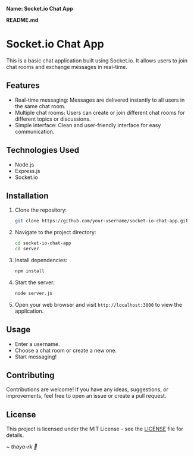 **Name: Socket.io Chat App**

**README.md**

# Socket.io Chat App

This is a basic chat application built using Socket.io. It allows users to join chat rooms and exchange messages in real-time.

## Features

- Real-time messaging: Messages are delivered instantly to all users in the same chat room.
- Multiple chat rooms: Users can create or join different chat rooms for different topics or discussions.
- Simple interface: Clean and user-friendly interface for easy communication.

## Technologies Used

- Node.js
- Express.js
- Socket.io

## Installation

1. Clone the repository:

    ```bash
    git clone https://github.com/your-username/socket-io-chat-app.git
    ```

2. Navigate to the project directory:

    ```bash
    cd socket-io-chat-app
    cd server
    ```

3. Install dependencies:

    ```bash
    npm install
    ```

4. Start the server:

    ```bash
    node server.js
    ```

5. Open your web browser and visit `http://localhost:3000` to view the application.

## Usage

- Enter a username.
- Choose a chat room or create a new one.
- Start messaging!

## Contributing

Contributions are welcome! If you have any ideas, suggestions, or improvements, feel free to open an issue or create a pull request.

## License

This project is licensed under the MIT License - see the [LICENSE](LICENSE) file for details.

*~ thaya-rk 👾*

